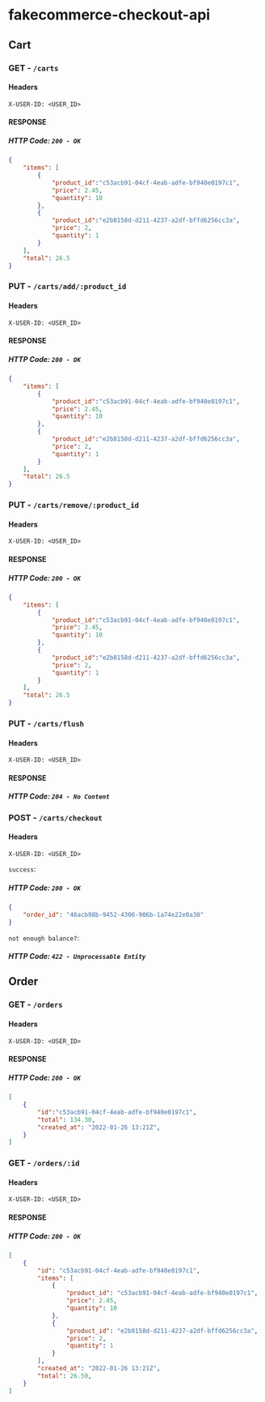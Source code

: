 # fakecommerce-checkout-api

## Cart

### GET - `/carts`

#### Headers
`X-USER-ID: <USER_ID>`


#### RESPONSE

##### HTTP Code: `200 - OK`

```json
{
    "items": [
        {
            "product_id":"c53acb91-04cf-4eab-adfe-bf940e0197c1",
            "price": 2.45,
            "quantity": 10
        },
        {
            "product_id":"e2b8158d-d211-4237-a2df-bffd6256cc3a",
            "price": 2,
            "quantity": 1
        }
    ],
    "total": 26.5
}
```

### PUT - `/carts/add/:product_id`

#### Headers
`X-USER-ID: <USER_ID>`


#### RESPONSE

##### HTTP Code: `200 - OK`

```json
{
    "items": [
        {
            "product_id":"c53acb91-04cf-4eab-adfe-bf940e0197c1",
            "price": 2.45,
            "quantity": 10
        },
        {
            "product_id":"e2b8158d-d211-4237-a2df-bffd6256cc3a",
            "price": 2,
            "quantity": 1
        }
    ],
    "total": 26.5
}
```


### PUT - `/carts/remove/:product_id`

#### Headers
`X-USER-ID: <USER_ID>`


#### RESPONSE

##### HTTP Code: `200 - OK`

```json
{
    "items": [
        {
            "product_id":"c53acb91-04cf-4eab-adfe-bf940e0197c1",
            "price": 2.45,
            "quantity": 10
        },
        {
            "product_id":"e2b8158d-d211-4237-a2df-bffd6256cc3a",
            "price": 2,
            "quantity": 1
        }
    ],
    "total": 26.5
}
```

### PUT - `/carts/flush`

#### Headers
`X-USER-ID: <USER_ID>`


#### RESPONSE

##### HTTP Code: `204 - No Content`

### POST - `/carts/checkout`

#### Headers
`X-USER-ID: <USER_ID>`

`success`: 

##### HTTP Code: `200 - OK`

```json
{
    "order_id": "46acb98b-9452-4306-906b-1a74e22e0a30"
}
```

`not enough balance?`: 

##### HTTP Code: `422 - Unprocessable Entity`


## Order

### GET - `/orders`

#### Headers
`X-USER-ID: <USER_ID>`


#### RESPONSE

##### HTTP Code: `200 - OK`

```json
[
    {
        "id":"c53acb91-04cf-4eab-adfe-bf940e0197c1",
        "total": 134.30,
        "created_at": "2022-01-26 13:21Z",
    }
]
```


### GET - `/orders/:id`

#### Headers
`X-USER-ID: <USER_ID>`


#### RESPONSE

##### HTTP Code: `200 - OK`

```json
[
    {
        "id": "c53acb91-04cf-4eab-adfe-bf940e0197c1",
        "items": [
            {
                "product_id": "c53acb91-04cf-4eab-adfe-bf940e0197c1",
                "price": 2.45,
                "quantity": 10
            },
            {
                "product_id": "e2b8158d-d211-4237-a2df-bffd6256cc3a",
                "price": 2,
                "quantity": 1
            }
        ],
        "created_at": "2022-01-26 13:21Z",
        "total": 26.50,
    }
]
```
